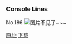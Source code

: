 ### Console Lines
No.186
![图片不见了~~~](https://imgs.xkcd.com/comics/console_lines.png)

[原址](https://xkcd.com//186) [下载](https://imgs.xkcd.com/comics/console_lines.png)

